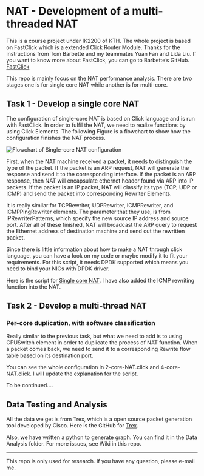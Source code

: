 # NAT - Development of a multi-threaded NAT

This is a course project under IK2200 of KTH. The whole project is based on FastClick which is a extended Click Router Module. Thanks for the instructions from Tom Barbette and my teammates Yuan Fan and Lida Liu. If you want to know more about FastClick, you can go to Barbette’s GitHub. [FastClick](https://github.com/tbarbette/fastclick)

This repo is mainly focus on the NAT performance analysis. There are two stages one is for single core NAT while another is for multi-core. 

## Task 1 - Develop a single core NAT

The configuration of single-core NAT is based on Click language and is run with FastClick. In order to fulfil the NAT, we need to realize functions by using Click Elements. The following Figure is a flowchart to show how the configuration finishes the NAT process.

![Flowchart of Single-core NAT configuration](https://github.com/Mr-Hongyi/Multi-threaded_NAT/blob/master/Script%20of%20Task%201/Single-core%20NAT.jpg)

First, when the NAT machine received a packet, it needs to distinguish the type of the packet. If the packet is an ARP request, NAT will generate the response and send it to the corresponding interface. If the packet is an ARP response, then NAT will encapsulate ethernet header found via ARP into IP packets. If the packet is an IP packet, NAT will classify its type (TCP, UDP or ICMP) and send the packet into corresponding Rewriter Elements.

It is really similar for TCPRewriter, UDPRewriter, ICMPRewriter, and ICMPPingRewriter elements. The parameter that they use, is from IPRewriterPatterns, which specify the new source IP address and source port. After all of these finished, NAT will broadcast the ARP query to request the Ethernet address of destination machine and send out the rewritten packet.

Since there is little information about how to make a NAT through click language, you can have a look on my code or maybe modify it to fit your requirements. For this script, it  needs DPDK supported which means you need to bind your NICs with DPDK driver.

Here is the script for [Single core NAT](https://github.com/Mr-Hongyi/Multi-threaded_NAT/blob/master/Script%20of%20Task%201/Single_core_NAT_with_DPDK.click.txt). I have also added the ICMP rewriting function into the NAT.

## Task 2 - Develop a multi-thread NAT

### Per-core duplication, with software classification

Really similar to the previous task, but what we need to add is to using CPUSwitch element in order to duplicate the process of NAT function. When a packet comes back, we need to send it to a corresponding Rewrite flow table based on its destination port.

You can see the whole configuration in 2-core-NAT.click and 4-core-NAT.click. I will update the explanation for the script.

To be continued....

## Data Testing and Analysis

All the data we get is from Trex, which is a open source packet generation tool developed by Cisco. Here is the GitHub for [Trex](https://github.com/cisco-system-traffic-generator).

Also, we have written a python to generate graph. You can find it in the Data Analysis folder. For more issues, see Wiki in this repo.

---

This repo is only used for research. If you have any question, please e-mail me.
